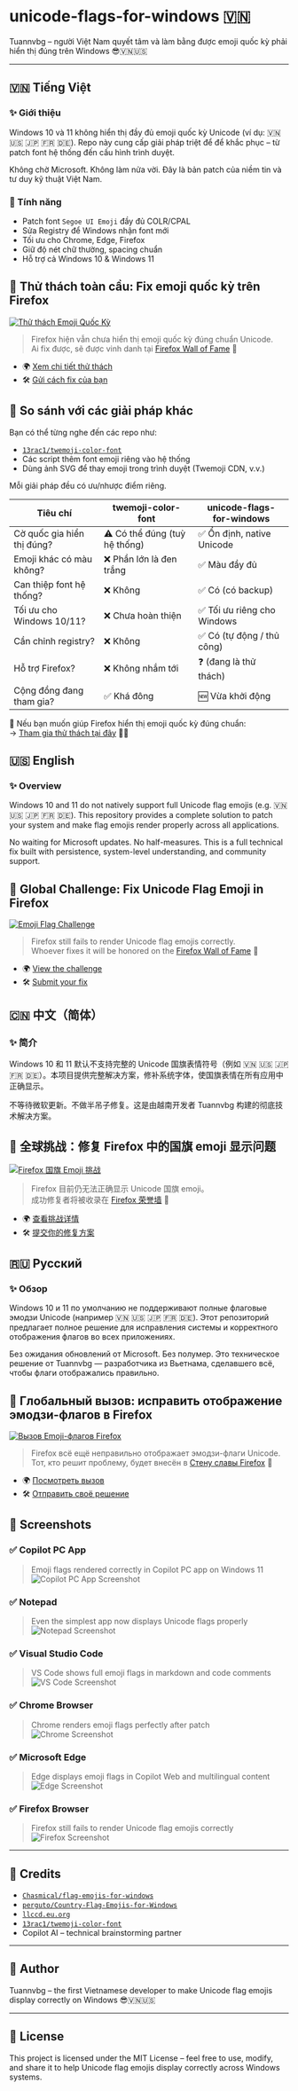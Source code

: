 # unicode-flags-for-windows 🇻🇳

Tuannvbg – người Việt Nam quyết tâm và làm bằng được emoji quốc kỳ phải hiển thị đúng trên Windows 😎🇻🇳🇺🇸

---

## 🇻🇳 Tiếng Việt

### ✨ Giới thiệu
Windows 10 và 11 không hiển thị đầy đủ emoji quốc kỳ Unicode (ví dụ: 🇻🇳 🇺🇸 🇯🇵 🇫🇷 🇩🇪). Repo này cung cấp giải pháp triệt để để khắc phục – từ patch font hệ thống đến cấu hình trình duyệt.

Không chờ Microsoft. Không làm nửa vời. Đây là bản patch của niềm tin và tư duy kỹ thuật Việt Nam.

### 🔧 Tính năng
- Patch font `Segoe UI Emoji` đầy đủ COLR/CPAL
- Sửa Registry để Windows nhận font mới
- Tối ưu cho Chrome, Edge, Firefox
- Giữ độ nét chữ thường, spacing chuẩn
- Hỗ trợ cả Windows 10 & Windows 11

## 🦊 Thử thách toàn cầu: Fix emoji quốc kỳ trên Firefox
[![Thử thách Emoji Quốc Kỳ](https://img.shields.io/badge/Thử_thách_Firefox_Emoji_Quốc_Kỳ-🇻🇳_Vào_chiến-nghệ_red)](guides/firefox.prefix.vi.md)

> Firefox hiện vẫn chưa hiển thị emoji quốc kỳ đúng chuẩn Unicode.  
> Ai fix được, sẽ được vinh danh tại [Firefox Wall of Fame](guides/firefox.wall-of-fame.vi.md) 🏅

- 🌍 [Xem chi tiết thử thách](guides/firefox.prefix.vi.md)  
- 🛠️ [Gửi cách fix của bạn](guides/firefox.fix.template.vi.md)

## 🤔 So sánh với các giải pháp khác

Bạn có thể từng nghe đến các repo như:

- [`13rac1/twemoji-color-font`](https://github.com/13rac1/twemoji-color-font)
- Các script thêm font emoji riêng vào hệ thống
- Dùng ảnh SVG để thay emoji trong trình duyệt (Twemoji CDN, v.v.)

Mỗi giải pháp đều có ưu/nhược điểm riêng.

| Tiêu chí                     | twemoji-color-font         | unicode-flags-for-windows     |
|-----------------------------|----------------------------|-------------------------------|
| Cờ quốc gia hiển thị đúng?  | ⚠️ Có thể đúng (tuỳ hệ thống) | ✅ Ổn định, native Unicode     |
| Emoji khác có màu không?    | ❌ Phần lớn là đen trắng     | ✅ Màu đầy đủ                  |
| Can thiệp font hệ thống?    | ❌ Không                    | ✅ Có (có backup)              |
| Tối ưu cho Windows 10/11?   | ❌ Chưa hoàn thiện           | ✅ Tối ưu riêng cho Windows    |
| Cần chỉnh registry?         | ❌ Không                    | ✅ Có (tự động / thủ công)     |
| Hỗ trợ Firefox?             | ❌ Không nhắm tới           | ❓ (đang là thử thách)         |
| Cộng đồng đang tham gia?    | ✅ Khá đông                 | 🆕 Vừa khởi động               |

📣 Nếu bạn muốn giúp Firefox hiển thị emoji quốc kỳ đúng chuẩn:  
→ [Tham gia thử thách tại đây](guides/firefox.prefix.vi.md) 🦊🔥

## 🇺🇸 English

### ✨ Overview
Windows 10 and 11 do not natively support full Unicode flag emojis (e.g. 🇻🇳 🇺🇸 🇯🇵 🇫🇷 🇩🇪). This repository provides a complete solution to patch your system and make flag emojis render properly across all applications.

No waiting for Microsoft updates. No half-measures. This is a full technical fix built with persistence, system-level understanding, and community support.

## 🦊 Global Challenge: Fix Unicode Flag Emoji in Firefox
[![Emoji Flag Challenge](https://img.shields.io/badge/Firefox_Emoji_Flag_Challenge-🌍_Join_the_Fix-red)](guides/firefox.prefix.en.md)

> Firefox still fails to render Unicode flag emojis correctly.  
> Whoever fixes it will be honored on the [Firefox Wall of Fame](guides/firefox.wall-of-fame.en.md) 🏅

- 🌍 [View the challenge](guides/firefox.prefix.en.md)  
- 🛠️ [Submit your fix](guides/firefox.fix.template.en.md)


## 🇨🇳 中文（简体）

### ✨ 简介
Windows 10 和 11 默认不支持完整的 Unicode 国旗表情符号（例如 🇻🇳 🇺🇸 🇯🇵 🇫🇷 🇩🇪）。本项目提供完整解决方案，修补系统字体，使国旗表情在所有应用中正确显示。

不等待微软更新。不做半吊子修复。这是由越南开发者 Tuannvbg 构建的彻底技术解决方案。

## 🦊 全球挑战：修复 Firefox 中的国旗 emoji 显示问题
[![Firefox 国旗 Emoji 挑战](https://img.shields.io/badge/Firefox_Emoji_国旗挑战-🌏_立即参与-red)](guides/firefox.prefix.zh.md)

> Firefox 目前仍无法正确显示 Unicode 国旗 emoji。  
> 成功修复者将被收录在 [Firefox 荣誉墙](guides/firefox.wall-of-fame.zh.md) 🏅

- 🌍 [查看挑战详情](guides/firefox.prefix.zh.md)  
- 🛠️ [提交你的修复方案](guides/firefox.fix.template.zh.md)


## 🇷🇺 Русский

### ✨ Обзор
Windows 10 и 11 по умолчанию не поддерживают полные флаговые эмодзи Unicode (например 🇻🇳 🇺🇸 🇯🇵 🇫🇷 🇩🇪). Этот репозиторий предлагает полное решение для исправления системы и корректного отображения флагов во всех приложениях.

Без ожидания обновлений от Microsoft. Без полумер. Это техническое решение от Tuannvbg — разработчика из Вьетнама, сделавшего всё, чтобы флаги отображались правильно.

## 🦊 Глобальный вызов: исправить отображение эмодзи-флагов в Firefox
[![Вызов Emoji-флагов Firefox](https://img.shields.io/badge/Firefox_Emoji_Флаги-🚩_Исправь_и_прославься-red)](guides/firefox.prefix.ru.md)

> Firefox всё ещё неправильно отображает эмодзи-флаги Unicode.  
> Тот, кто решит проблему, будет внесён в [Стену славы Firefox](guides/firefox.wall-of-fame.ru.md) 🏅

- 🌍 [Посмотреть вызов](guides/firefox.prefix.ru.md)  
- 🛠️ [Отправить своё решение](guides/firefox.fix.template.ru.md)


## 📸 Screenshots

### ✅ Copilot PC App
> Emoji flags rendered correctly in Copilot PC app on Windows 11  
![Copilot PC App Screenshot](screenshots/Copilot.PC.app.Windows11.Screenshot.2025-09-21.103357.jpg)

### ✅ Notepad
> Even the simplest app now displays Unicode flags properly  
![Notepad Screenshot](screenshots/Notepad.Screenshot.2025-09-21.103618.jpg)

### ✅ Visual Studio Code
> VS Code shows full emoji flags in markdown and code comments  
![VS Code Screenshot](screenshots/VSC2.Screenshot.2025-09-21.104033.jpg)

### ✅ Chrome Browser
> Chrome renders emoji flags perfectly after patch  
![Chrome Screenshot](screenshots/Chrome.Browser.Show.Screenshot.2025-09-21.111129.jpg)

### ✅ Microsoft Edge
> Edge displays emoji flags in Copilot Web and multilingual content  
![Edge Screenshot](screenshots/Edge.Browser.Show.Screenshot.2025-09-21.111408.jpg)

### ✅ Firefox Browser
> Firefox still fails to render Unicode flag emojis correctly  
![Firefox Screenshot](screenshots/Firefox.Browser.Screenshot.2025-09-21.183410.jpg)

---

## 🙌 Credits
- [`Chasmical/flag-emojis-for-windows`](https://github.com/Chasmical/flag-emojis-for-windows)
- [`perguto/Country-Flag-Emojis-for-Windows`](https://github.com/perguto/Country-Flag-Emojis-for-Windows)
- [`llccd.eu.org`](https://llccd.eu.org/2022/02/win_flags)
- [`13rac1/twemoji-color-font`](https://github.com/13rac1/twemoji-color-font)
- Copilot AI – technical brainstorming partner

---

## 💬 Author
Tuannvbg – the first Vietnamese developer to make Unicode flag emojis display correctly on Windows 😎🇻🇳🇺🇸

---

## 📄 License
This project is licensed under the MIT License – feel free to use, modify, and share it to help Unicode flag emojis display correctly across Windows systems.
